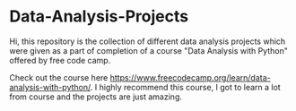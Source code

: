 # Data-Analysis-Projects

Hi, this repository is the collection of different data analysis projects which were given as a part of completion of a course "Data Analysis with Python" offered by free code camp. 

Check out the course here https://www.freecodecamp.org/learn/data-analysis-with-python/. I highly recommend this course, I got to learn a lot from course and the projects are just amazing.

